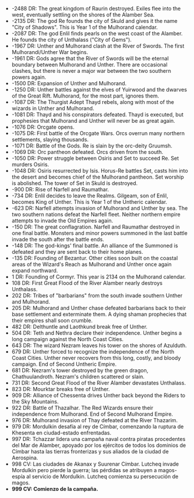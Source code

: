 - -2488 DR: The great kingdom of Raurin destroyed. Exiles flee into the west, eventually settling on the shores of the Alamber Sea.
- -2135 DR: The god Re founds the city of Skuld and gives it the name "City of Shadows". This is Year 1 of the Mulhorand calendar.
- -2087 DR: The god Enlil finds pearls on the west coast of the Alamber. He founds the city of Unthalass ("City of Gems").
- -1967 DR: Unther and Mulhorand clash at the River of Swords. The first Mulhorandi/Unther War begins.
- -1961 DR: Gods agree that the River of Swords will be the eternal boundary between Mulhorand and Unther. There are occasional clashes, but there is never a major war between the two southern powers again.
- -1500 DR: Expansion of Unther and Mulhorand.
- -1250 DR: Unther battles against the elves of Yuirwood and the dwarves of the Great Rift. Mulhorand, for the most part, ignores them.
- -1087 DR: The Thurgist Adept Thayd rebels, along with most of the wizards in Unther and Mulhorand.
- -1081 DR: Thayd and his conspirators defeated. Thayd is executed, but prophesies that Mulhorand and Unther will never be as great again.
- -1076 DR: Orcgate opens.
- -1075 DR: First battle of the Orcgate Wars. Orcs overrun many northern settlements, slaying thousands.
- -1071 DR: Battle of the Gods. Re is slain by the orc-deity Gruumsh.
- -1069 DR: Orc pantheon defeated. Orcs driven from the south.
- -1050 DR: Power struggle between Osiris and Set to succeed Re. Set murders Osiris.
- -1048 DR: Osiris resurrected by Isis. Horus-Re battles Set, casts him into the desert and becomes chief of the Mulhorand pantheon. Set worship is abolished. The tower of Set in Skuld is destroyed.
- -900 DR: Rise of Narfell and Raumathar.
- -734 DR: Enlil decides to leave the Realms. Gilgeam, son of Enlil, becomes King of Unther. This is Year 1 of the Untheric calendar.
- -623 DR: Narfell attempts invasion of Mulhorand and Unther by sea. The two southern nations defeat the Narfell fleet. Neither northern empire attempts to invade the Old Empires again.
- -150 DR: The great conflagration. Narfell and Raumathar destroyed in one final battle. Monsters and minor powers summoned in the last battle invade the south after the battle ends.
- -148 DR: The god-kings' final battle. An alliance of the Summoned is defeated and they are sent back to their home planes.
- -135 DR: Founding of Bezantur. Other cities soon built on the coastal areas of the Wizard's Reach as Mulhorand and Unther once again expand northward.
- 1 DR: Founding of Cormyr. This year is 2134 on the Mulhorand calendar.
- 108 DR: First Great Flood of the River Alamber nearly destroys Unthalass.
- 202 DR: Tribes of "barbarians" from the south invade southern Unther and Mulhorand.
- 205 DR: Mulhorand and Unther chase defeated barbarians back to their base settlement and exterminate them. A dying shaman prophecies that their empires shall soon crumble.
- 482 DR: Delthuntle and Laothkund break free of Unther.
- 504 DR: Teth and Nethra declare their independence. Unther begins a long campaign against the North Coast Cities.
- 643 DR: The wizard Nezram leaves his tower on the shores of Azulduth.
- 679 DR: Unther forced to recognize the independence of the North Coast Cities. Unther never recovers from this long, costly, and bloody campaign. End of Second Untheric Empire.
- 681 DR: Nezram's tower destroyed by the green dragon, Chathuulandroth. Nezram's children scattered or slain.
- 731 DR: Second Great Flood of the River Alamber devastates Unthalass.
- 823 DR: Mourktar breaks free of Unther.
- 909 DR: Alliance of Chessenta drives Unther back beyond the Riders to the Sky Mountains.
- 922 DR: Battle of Thazalhar. The Red Wizards ensure their independence from Mulhorand. End of Second Mulhorand Empire.
- 976 DR: Mulhorand invasion of Thay defeated at the River Thazarim.
- 979 DR: Mordulkin desafía al rey de Címbar, comenzando la ruptura de Khesenta en ciudad-estado enfrentadas.
- 997 DR: Tchazzar lidera una campaña naval contra piratas procedentes del Mar de Alamber, apoyado por los ejércitos de todos los dominios de Címbar hasta las tierras fronterizas y sus aliados de la ciudad de Aerospina.
- 998 CV: Las ciudades de Akanax y Suurenar  Címbar. Lutcheq invade Mordulkin pero pierde la guerra; las pérdidas se atribuyen a magos-espía al servicio de Mordulkin. Lutcheq comienza su persecución de magos.
- **999 CV: Comienzo de la campaña.**